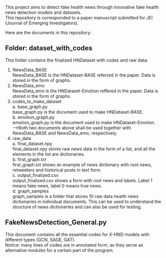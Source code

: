 This project aims to detect fake health news through innovative fake health news detection models and datasets.<br>
This repository is corresponded to a paper manuscript submitted for JEI (Journal of Emerging Investigators).

Here are the documents in this repository:

Folder: dataset_with_codes
--
This folder contains the finalized HNDataset with codes and raw data:
  1. NewsData_BASE<br>
  NewsData_BASE is the HNDataset-BASE referred in the paper. Data is stored in the form of graphs.
  2. NewsData_emo<br>
  NewsData_emo is the HNDataset-Emotion reffered in the paper. Data is stored in the form of graphs.
  3. codes_to_make_dataset<br>
    a. base_graph.py<br>
    base_graph.py is the document used to make HNDataset-BASE.<br>
    b. emotion_graph.py<br>
    emotion_graph.py is the document used to make HNDataset-Emotion.<br>
    -->Both two documents above shall be used together with NewsData_BASE and NewsData_emo, respectively.<br>
  4. raw_data<br>
    a. final_dataset.npy<br>
    final_dataset.npy stores raw news data in the form of a list, and all the elements in the list are dictionaries.<br>
    b. first_graph.txt<br>
    first_graph.txt shows an example of news dictionary with root news, retweeters and historical posts in text form.<br>
    c. output_finalized.csv<br>
    output_finalized.csv shows a form with root news and labels. Label 1 means fake news, label 0 means true news.<br>
    d. graph_samples<br>
    graph_samples is a folder that stores 10 raw data health news dictionaries in individual documents.
    This can be used to understand the structure of news dictioneries and can also be used for testing.<br>

FakeNewsDetection_General.py
---------
This document contains all the essential codes for X-HND models with different types (GCN, SAGE, GAT).<br>
Notice: many lines of codes are in annotated form, as they serve as alternative modules for a certain part of the program.
     

